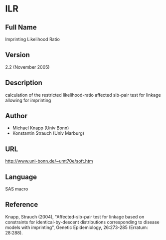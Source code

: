 # ILR

## Full Name
Imprinting Likelihood Ratio

## Version
2.2 (November 2005)

## Description
calculation of the restricted likelihood-ratio affected sib-pair test for linkage allowing for imprinting

## Author
* Michael Knapp (Univ Bonn)
* Konstantin Strauch (Univ Marburg)

## URL
http://www.uni-bonn.de/~umt70e/soft.htm

## Language
SAS macro

## Reference
Knapp, Strauch (2004), "Affected-sib-pair test for linkage based on constraints for identical-by-descent distributions corresponding to disease models with imprinting", Genetic Epidemiology, 26:273-285 (Erratum: 28:288).